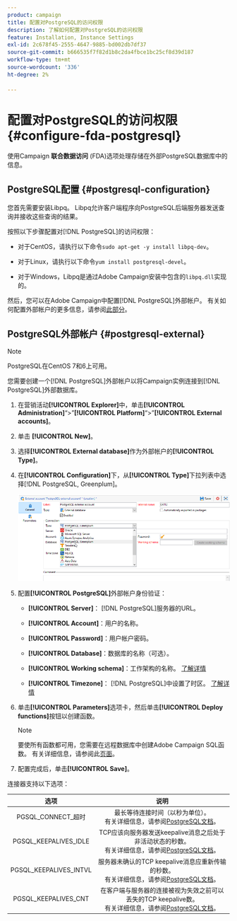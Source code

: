 ```yaml
---
product: campaign
title: 配置对PostgreSQL的访问权限
description: 了解如何配置对PostgreSQL的访问权限
feature: Installation, Instance Settings
exl-id: 2c678f45-2555-4647-9885-bd002db7df37
source-git-commit: b666535f7f82d1b8c2da4fbce1bc25cf8d39d187
workflow-type: tm+mt
source-wordcount: '336'
ht-degree: 2%

---
```


# 配置对PostgreSQL的访问权限 {#configure-fda-postgresql}



使用Campaign **联合数据访问** (FDA)选项处理存储在外部PostgreSQL数据库中的信息。

## PostgreSQL配置 {#postgresql-configuration}

您首先需要安装Libpq。 Libpq允许客户端程序向PostgreSQL后端服务器发送查询并接收这些查询的结果。

按照以下步骤配置对[!DNL PostgreSQL]的访问权限：

* 对于CentOS，请执行以下命令`sudo apt-get -y install libpq-dev`。

* 对于Linux，请执行以下命令`yum install postgresql-devel`。

* 对于Windows，Libpq是通过Adobe Campaign安装中包含的`libpq.dll`实现的。

然后，您可以在Adobe Campaign中配置[!DNL PostgreSQL]外部帐户。 有关如何配置外部帐户的更多信息，请参阅[此部分](#postgresql-external)。

## PostgreSQL外部帐户 {#postgresql-external}

>[!NOTE]
>
> PostgreSQL在CentOS 7和6上可用。

您需要创建一个[!DNL PostgreSQL]外部帐户以将Campaign实例连接到[!DNL PostgreSQL]外部数据库。

1. 在营销活动&#x200B;**[!UICONTROL Explorer]**&#x200B;中，单击&#x200B;**[!UICONTROL Administration]**“>”**[!UICONTROL Platform]**“>”**[!UICONTROL External accounts]**。

1. 单击 **[!UICONTROL New]**。

1. 选择&#x200B;**[!UICONTROL External database]**&#x200B;作为外部帐户的&#x200B;**[!UICONTROL Type]**。

1. 在&#x200B;**[!UICONTROL Configuration]**&#x200B;下，从&#x200B;**[!UICONTROL Type]**&#x200B;下拉列表中选择[!DNL PostgreSQL, Greenplum]。

   ![](assets/postgresql_1.png)

1. 配置&#x200B;**[!UICONTROL PostgreSQL]**&#x200B;外部帐户身份验证：

   * **[!UICONTROL Server]**： [!DNL PostgreSQL]服务器的URL。

   * **[!UICONTROL Account]**：用户的名称。

   * **[!UICONTROL Password]**：用户帐户密码。

   * **[!UICONTROL Database]**：数据库的名称（可选）。

   * **[!UICONTROL Working schema]**：工作架构的名称。 [了解详情](https://www.postgresql.org/docs/current/ddl-schemas.html)

   * **[!UICONTROL Timezone]**： [!DNL PostgreSQL]中设置了时区。 [了解详情](https://www.postgresql.org/docs/7.2/timezones.html)

1. 单击&#x200B;**[!UICONTROL Parameters]**&#x200B;选项卡，然后单击&#x200B;**[!UICONTROL Deploy functions]**&#x200B;按钮以创建函数。

   >[!NOTE]
   >
   >要使所有函数都可用，您需要在远程数据库中创建Adobe Campaign SQL函数。 有关详细信息，请参阅此[页面](../../configuration/using/adding-additional-sql-functions.md)。

1. 配置完成后，单击&#x200B;**[!UICONTROL Save]**。

连接器支持以下选项：

| 选项 | 说明 |
|:-:|:-:|
| PGSQL_CONNECT_超时 | 最长等待连接时间（以秒为单位）。 <br>有关详细信息，请参阅[PostgreSQL文档](https://www.postgresql.org/docs/12/libpq-connect.html#LIBPQ-CONNECT-CONNECT-TIMEOUT)。 |
| PGSQL_KEEPALIVES_IDLE | TCP应该向服务器发送keepalive消息之后处于非活动状态的秒数。 <br>有关详细信息，请参阅[PostgreSQL文档](https://www.postgresql.org/docs/12/libpq-connect.html#LIBPQ-KEEPALIVES-IDLE)。 |
| PGSQL_KEEPALIVES_INTVL | 服务器未确认的TCP keepalive消息应重新传输的秒数。  <br>有关详细信息，请参阅[PostgreSQL文档](https://www.postgresql.org/docs/12/libpq-connect.html#LIBPQ-KEEPALIVES-INTERVAL)。 |
| PGSQL_KEEPALIVES_CNT | 在客户端与服务器的连接被视为失效之前可以丢失的TCP keepalive数。 <br>有关详细信息，请参阅[PostgreSQL文档](https://www.postgresql.org/docs/12/libpq-connect.html#LIBPQ-KEEPALIVES-COUNT)。 |
